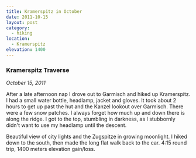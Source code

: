 ```yaml
---
title: Kramerspitz in October
date: 2011-10-15
layout: post
category:
  - hiking
location:
  - Kramerspitz
elevation: 1400
---
```


### Kramerspitz Traverse
<i>October 15, 2011</i>

After a late afternoon nap I drove out to Garmisch and hiked up Kramerspitz. I
had a small water bottle, headlamp, jacket and gloves. It took about 2 hours to
get up past the hut and the Kanzel lookout over Garmisch. There were a few snow
patches. I always forget how much up and down there is along the ridge. I got
to the top, stumbling in darkness, as I stubbornly didn't want to use my
headlamp until the descent.

Beautiful view of city lights and the Zugspitze in growing moonlight. I hiked
down to the south, then made the long flat walk back to the car. 4:15 round
trip, 1400 meters elevation gain/loss.
